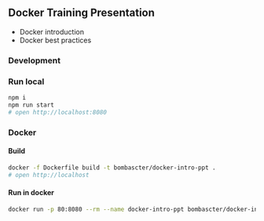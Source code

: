 ## Docker Training Presentation

* Docker introduction
* Docker best practices

### Development

### Run local

```bash
npm i
npm run start
# open http://localhost:8080
```

### Docker

#### Build 

```bash
docker -f Dockerfile build -t bombascter/docker-intro-ppt .
# open http://localhost
```

#### Run in docker

```bash
docker run -p 80:8080 --rm --name docker-intro-ppt bombascter/docker-intro-ppt
```
